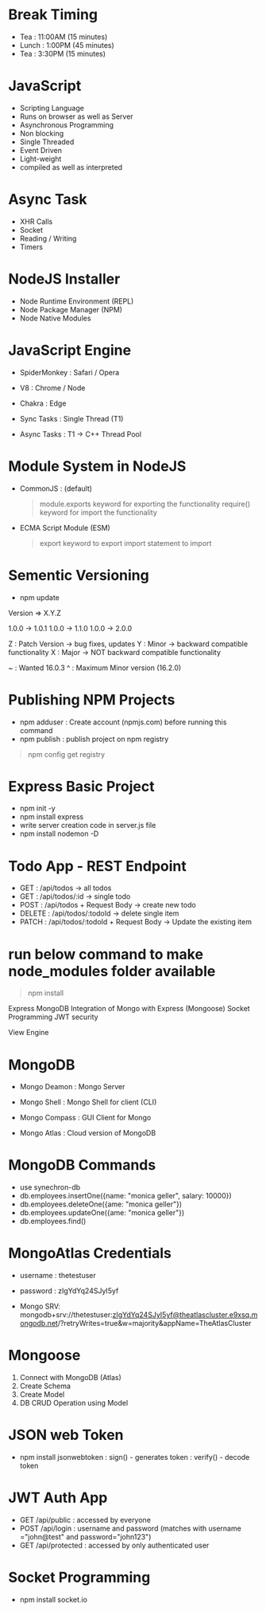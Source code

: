 # Break Timing

- Tea : 11:00AM (15 minutes)
- Lunch : 1:00PM (45 minutes)
- Tea : 3:30PM (15 minutes)

# JavaScript

- Scripting Language
- Runs on browser as well as Server
- Asynchronous Programming
- Non blocking
- Single Threaded
- Event Driven
- Light-weight
- compiled as well as interpreted

# Async Task

- XHR Calls
- Socket
- Reading / Writing
- Timers

# NodeJS Installer

- Node Runtime Environment (REPL)
- Node Package Manager (NPM)
- Node Native Modules

# JavaScript Engine

- SpiderMonkey : Safari / Opera
- V8 : Chrome / Node
- Chakra : Edge

- Sync Tasks : Single Thread (T1)
- Async Tasks : T1 -> C++ Thread Pool

# Module System in NodeJS

- CommonJS : (default)

  > module.exports keyword for exporting the functionality
  > require() keyword for import the functionality

- ECMA Script Module (ESM)

  > export keyword to export
  > import statement to import

# Sementic Versioning

- npm update

Version => X.Y.Z

1.0.0 -> 1.0.1
1.0.0 -> 1.1.0
1.0.0 -> 2.0.0

Z : Patch Version -> bug fixes, updates
Y : Minor -> backward compatible functionality
X : Major -> NOT backward compatible functionality

~ : Wanted 16.0.3
^ : Maximum Minor version (16.2.0)

# Publishing NPM Projects

- npm adduser : Create account (npmjs.com) before running this command
- npm publish : publish project on npm registry

> npm config get registry

# Express Basic Project

- npm init -y
- npm install express
- write server creation code in server.js file
- npm install nodemon -D

# Todo App - REST Endpoint

- GET : /api/todos -> all todos
- GET : /api/todos/:id -> single todo
- POST : /api/todos + Request Body -> create new todo
- DELETE : /api/todos/:todoId -> delete single item
- PATCH : /api/todos/:todoId + Request Body -> Update the existing item

# run below command to make node_modules folder available

> npm install

Express
MongoDB
Integration of Mongo with Express (Mongoose)
Socket Programming
JWT security

View Engine

# MongoDB

- Mongo Deamon : Mongo Server
- Mongo Shell : Mongo Shell for client (CLI)
- Mongo Compass : GUI Client for Mongo

- Mongo Atlas : Cloud version of MongoDB

# MongoDB Commands

- use synechron-db
- db.employees.insertOne({name: "monica geller", salary: 10000})
- db.employees.deleteOne({ame: "monica geller"})
- db.employees.updateOne({ame: "monica geller"})
- db.employees.find()

# MongoAtlas Credentials

- username : thetestuser
- password : zIgYdYq24SJyI5yf

- Mongo SRV:
  mongodb+srv://thetestuser:zIgYdYq24SJyI5yf@theatlascluster.e9xsq.mongodb.net/?retryWrites=true&w=majority&appName=TheAtlasCluster

# Mongoose

1. Connect with MongoDB (Atlas)
2. Create Schema
3. Create Model
4. DB CRUD Operation using Model

# JSON web Token

- npm install jsonwebtoken
  : sign() - generates token
  : verify() - decode token

# JWT Auth App

- GET /api/public : accessed by everyone
- POST /api/login : username and password (matches with username ="john@test" and password="john123")
- GET /api/protected : accessed by only authenticated user

# Socket Programming

- npm install socket.io
